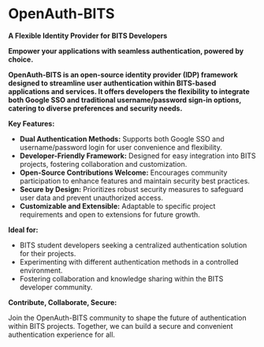 # OpenAuth-BITS

**A Flexible Identity Provider for BITS Developers**

**Empower your applications with seamless authentication, powered by choice.**

**OpenAuth-BITS is an open-source identity provider (IDP) framework designed to streamline user authentication within BITS-based applications and services. It offers developers the flexibility to integrate both Google SSO and traditional username/password sign-in options, catering to diverse preferences and security needs.**

**Key Features:**

- **Dual Authentication Methods:** Supports both Google SSO and username/password login for user convenience and flexibility.
- **Developer-Friendly Framework:** Designed for easy integration into BITS projects, fostering collaboration and customization.
- **Open-Source Contributions Welcome:** Encourages community participation to enhance features and maintain security best practices.
- **Secure by Design:** Prioritizes robust security measures to safeguard user data and prevent unauthorized access.
- **Customizable and Extensible:** Adaptable to specific project requirements and open to extensions for future growth.

**Ideal for:**

- BITS student developers seeking a centralized authentication solution for their projects.
- Experimenting with different authentication methods in a controlled environment.
- Fostering collaboration and knowledge sharing within the BITS developer community.

**Contribute, Collaborate, Secure:**

Join the OpenAuth-BITS community to shape the future of authentication within BITS projects. Together, we can build a secure and convenient authentication experience for all.

